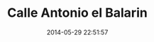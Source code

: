 --- 
layout: entry
title: Calle Antonio el Balarin
location: Seville, Spain
date_taken: May 2014
camera: Leica M9
lens: Leica Elmarit-M 28mm f/2.8 Asph
image: GRS-20140511-142204
date: 2014-05-29 22:51:57
category: notebook
excerpt:
tags: [30 to 40 years, abraham, bird, boom, dove, expression, fear, fright, man, pigeon, plants, sunglasses, whack, wings]
---